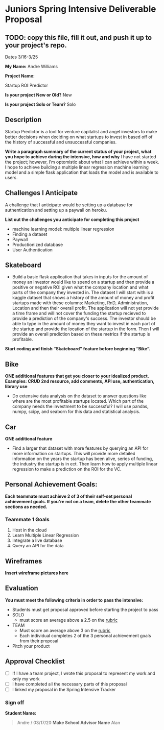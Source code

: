 # Juniors Spring Intensive Deliverable Proposal

## TODO: copy this file, fill it out, and push it up to your project's repo.

Dates 3/16-3/25

**My Name:** 
Andre Williams

**Project Name:**

Startup ROI Predictor


**Is your project New or Old?**
New

**Is your project Solo or Team?**
Solo

## Description
Startup Predictor is a tool for venture capitalist and angel investors to make better decisions when deciding on what startups to invest in based off of the history of successful and unsuccessful companies. 

**Write a paragraph summary of the current status of your project, what you hope to achieve during the intensive, how and why**
I have not started the project; however, I'm optomistic about what I can achieve within a week. I hope to achieve building a multiple linear regression machine learning model and a simple flask application that loads the model and is available to users.

## Challenges I Anticipate
A challenge that I anticipate would be setting up a database for authentication and setting up a paywall on heroku.


**List out the challenges you anticipate for completing this project**
- machine learning model: multiple linear regression
- Finding a dataset
- Paywall 
- Productionized database 
- User Authentication 

## Skateboard

- Build a basic flask application that takes in inputs for the amount of money an investor would like to spend on a startup and then provide a positive or negative ROI given what the company location and what parts of the company they invested in. The dataset I will start with is a kaggle dataset that shows a history of the amount of money and profit startups made with these columns: Marketing, RnD, Administration, Location and then their overall profit. The application will not yet provide a time frame and will not cover the funding the startup recieved to provide a prediction of the company's success. The investor should be able to type in the amount of money they want to invest in each part of the startup and provide the location of the startup in the form. Then I will provide an overall prediction based on these metrics if the startup is profitable.

**Start coding and finish “Skateboard” feature before beginning “Bike”.** 

## Bike
**ONE additional features that get you closer to your idealized product. Examples: CRUD 2nd resource, add comments, API use, authentication, library use** 
- Do extensive data analysis on the dataset to answer questions like where are the most profitable startups located. Which part of the company needs the investment to be successful? I will use pandas, numpy, scipy, and seaborn for this data and statistical analysis.

## Car
**ONE additional feature** 
- Find a larger that dataset with more features by querying an API for more information on startups. This will provide more detailed information on the years the startup has been alive, series of funding, the industry the startup is in ect. Then learn how to apply multiple linear regression to make a prediction on the ROI for the VC. 

## Personal Achievement Goals:

**Each teammate must achieve 2 of 3 of their self-set personal achievement goals. If you're not on a team, delete the other teammate sections as needed.**

### Teammate 1 Goals

1. Host in the cloud 
2. Learn Multiple Linear Regression
3. Integrate a live database
4. Query an API for the data 



## Wireframes

**Insert wireframe pictures here**


## Evaluation

**You must meet the following criteria in order to pass the intensive:**

- Students must get proposal approved before starting the project to pass
- SOLO 
    - must score an average above a 2.5 on the [rubric]
- TEAM 
    - Must score an average above 3 on the [rubric]
    - Each individual completes 2 of the 3 personal achievement goals from their proposal
- Pitch your product

[rubric]:https://docs.google.com/document/d/1IOQDmohLBEBT-hyr-2vgw1mbZUNsq3fHxVfH0oRmVt0/edit


## Approval Checklist
- [ ] If I have a team project, I wrote this proposal to represent my work and only my work
- [ ] I have completed all the necessary parts of this proposal
- [ ] I linked my proposal in the Spring Intensive Tracker

### Sign off

**Student Name:**                
> Andre / 03/17/20
**Make School Advisor Name**
> Alan